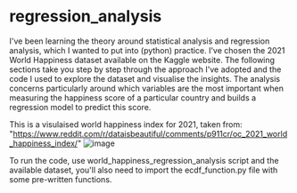 # regression_analysis

I've been learning the theory around statistical analysis and regression analysis, which I wanted to put into (python) practice. I've chosen the 2021 World Happiness dataset available on the Kaggle website. The following sections take you step by step through the approach I've adopted and the code I used to explore the dataset and visualise the insights. 
The analysis concerns particularly around which variables are the most important when measuring the happiness score of a particular country and builds a regression model to predict this score.

This is a visulaised world happiness index for 2021, taken from: "https://www.reddit.com/r/dataisbeautiful/comments/p911cr/oc_2021_world_happiness_index/"
![image](https://user-images.githubusercontent.com/79108761/154433779-9f2dbd58-9e7c-487f-82c7-7338ea8c82da.png)

To run the code, use world_happiness_regression_analysis script and the available dataset, you'll also need to import the ecdf_function.py file with some pre-written functions.
